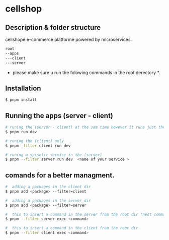 # cellshop

## Description & folder structure

cellshope e-commerce platforme powered by microservices.

```bash
root
--apps 
---client 
---server
``` 

* please make sure u run the folowing commands in the root derectory *.

## Installation 

```bash
$ pnpm install
```

## Running the apps (server - client)

```bash
# runing the (server - client) at the sam time however it runs just the server service 
$ pnpm run dev

# runing the (client) only 
$ pnpm -filter client run dev 

# runing a spisefic service in the (server)   
$ pnpm --filter server run dev  <name of your service >
```

## comands for a better managment. 

```bash
#  adding a packages in the client dir 
$ pnpm add <package> --filter=client 

#  adding a packages in the server dir 
$ pnpm add <package> --filter=server 

```

```bash
#  this to insert a command in the server from the root dir "nest commands for example .."
$ pnpm --filter server exec <command>

#  this to insert a command in the client from the root dir 
$ pnpm --filter client exec <command>

```

